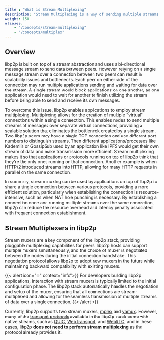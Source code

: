 ```yaml
---
title : "What is Stream Multiplexing"
description: "Stream Multiplexing is a way of sending multiple streams of data over one communication link. It combines multiple signals into one unified signal so it can be transported 'over the wires', then it is demulitiplexed so it can be output and used by separate applications."
weight: 150
aliases:
    - "/concepts/stream-multiplexing"
    - "/concepts/multiplex"
---
```


## Overview

libp2p is built on top of a stream abstraction and uses a bi-directional message stream to send data between peers.
However, relying on a single message
stream over a connection between two peers can result in scalability issues and bottlenecks.
Each peer on either side of the connection may run multiple applications sending and waiting for data over the stream.
A single stream would block applications on one another, as one application would
need to wait for another to finish utilizing the stream before being able to send
and receive its own messages.

To overcome this issue, libp2p enables applications to employ stream multiplexing.
Multiplexing allows
for the creation of multiple "virtual" connections within a single connection. This
enables nodes to send multiple streams of messages over separate virtual connections,
providing a scalable solution that eliminates the bottleneck created by a
single stream.
Two libp2p peers may have a single TCP connection and use different port numbers to distinguish streams.
Then different applications/processes like Kademlia or GossipSub used by an application like IPFS would get their own stream of data and make transmission more efficient.
Stream multiplexing makes it so that applications or protocols running on top of libp2p think that they’re the only ones running on that connection.
Another example is when HTTP/2 introduced streams into HTTP,
allowing for many HTTP requests in parallel on the same connection.

In summary, stream muxing can be used by applications on top of libp2p to share a single connection between various protocols,
providing a more efficient solution, particularly when establishing the connection is
resource-intensive, such as when NAT hole punching is necessary. By establishing a
connection once and running multiple streams over the same connection, libp2p can reduce
the resource overhead and latency penalty associated with frequent connection establishment.

## Stream Multiplexers in libp2p

Stream muxers are a key component of the libp2p stack, providing pluggable multiplexing
capabilities for peers. libp2p hosts can support multiple muxers simultaneously, and the
choice of muxer is negotiated between the nodes during the initial connection handshake.
This negotiation protocol allows libp2p to adopt new muxers in the future while
maintaining backward compatibility with existing muxers.

{{< alert icon="💡" context="info">}}
For developers building libp2p applications, interaction with stream muxers is typically
limited to the initial configuration phase. The libp2p stack automatically handles the
negotiation and setup of the muxer, ensuring that all connections are stream-multiplexed
and allowing for the seamless transmission of multiple streams of data over a single
connection.
{{< /alert >}}

Currently, libp2p supports two stream muxers, [mplex](/concepts/multiplex/mplex.md)
and [yamux](/concepts/multiplex/yamux.md). However, many of the
[transport protocols](/concepts/transports/overview.md) available in the libp2p stack
come with native streams, such as [QUIC](/concepts/transports/quic.md),
[WebTransport](/concepts/transports/webtransport.md), and
[WebRTC](/concepts/transports/webrtc.md), and in these cases, libp2p
**does not need to perform stream multiplexing** as the protocol already provides it.

